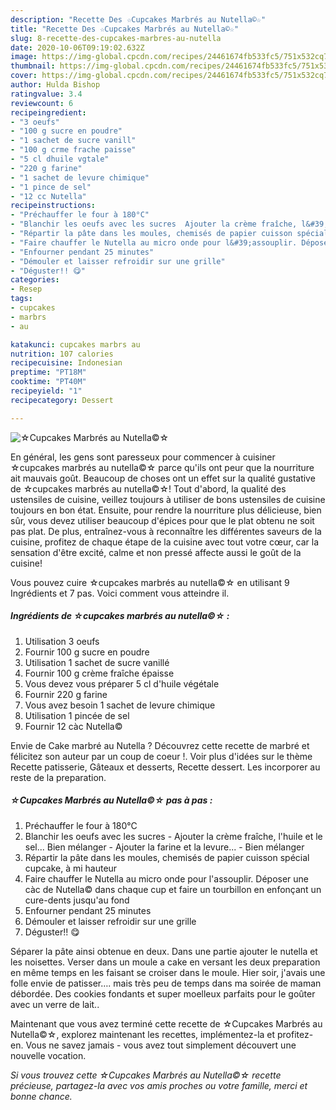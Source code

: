 ```yaml
---
description: "Recette Des ☆Cupcakes Marbrés au Nutella©☆"
title: "Recette Des ☆Cupcakes Marbrés au Nutella©☆"
slug: 8-recette-des-cupcakes-marbres-au-nutella
date: 2020-10-06T09:19:02.632Z
image: https://img-global.cpcdn.com/recipes/24461674fb533fc5/751x532cq70/☆cupcakes-marbres-au-nutella☆-photo-principale-de-la-recette.jpg
thumbnail: https://img-global.cpcdn.com/recipes/24461674fb533fc5/751x532cq70/☆cupcakes-marbres-au-nutella☆-photo-principale-de-la-recette.jpg
cover: https://img-global.cpcdn.com/recipes/24461674fb533fc5/751x532cq70/☆cupcakes-marbres-au-nutella☆-photo-principale-de-la-recette.jpg
author: Hulda Bishop
ratingvalue: 3.4
reviewcount: 6
recipeingredient:
- "3 oeufs"
- "100 g sucre en poudre"
- "1 sachet de sucre vanill"
- "100 g crme frache paisse"
- "5 cl dhuile vgtale"
- "220 g farine"
- "1 sachet de levure chimique"
- "1 pince de sel"
- "12 cc Nutella"
recipeinstructions:
- "Préchauffer le four à 180°C"
- "Blanchir les oeufs avec les sucres  Ajouter la crème fraîche, l&#39;huile et le sel... Bien mélanger  Ajouter la farine et la levure...  Bien mélanger"
- "Répartir la pâte dans les moules, chemisés de papier cuisson spécial cupcake, à mi hauteur"
- "Faire chauffer le Nutella au micro onde pour l&#39;assouplir. Déposer une càc de Nutella© dans chaque cup et faire un tourbillon en enfonçant un cure-dents jusqu&#39;au fond"
- "Enfourner pendant 25 minutes"
- "Démouler et laisser refroidir sur une grille"
- "Déguster!! 😋"
categories:
- Resep
tags:
- cupcakes
- marbrs
- au

katakunci: cupcakes marbrs au 
nutrition: 107 calories
recipecuisine: Indonesian
preptime: "PT18M"
cooktime: "PT40M"
recipeyield: "1"
recipecategory: Dessert

---
```



![☆Cupcakes Marbrés au Nutella©☆](https://img-global.cpcdn.com/recipes/24461674fb533fc5/751x532cq70/☆cupcakes-marbres-au-nutella☆-photo-principale-de-la-recette.jpg)

En général, les gens sont paresseux pour commencer à cuisiner ☆cupcakes marbrés au nutella©☆ parce qu'ils ont peur que la nourriture ait mauvais goût. Beaucoup de choses ont un effet sur la qualité gustative de ☆cupcakes marbrés au nutella©☆! Tout d'abord, la qualité des ustensiles de cuisine, veillez toujours à utiliser de bons ustensiles de cuisine toujours en bon état. Ensuite, pour rendre la nourriture plus délicieuse, bien sûr, vous devez utiliser beaucoup d'épices pour que le plat obtenu ne soit pas plat. De plus, entraînez-vous à reconnaître les différentes saveurs de la cuisine, profitez de chaque étape de la cuisine avec tout votre cœur, car la sensation d'être excité, calme et non pressé affecte aussi le goût de la cuisine!

<!--inarticleads1-->

Vous pouvez cuire ☆cupcakes marbrés au nutella©☆ en utilisant 9 Ingrédients et 7 pas. Voici comment vous atteindre il.

##### Ingrédients de ☆cupcakes marbrés au nutella©☆ :

1. Utilisation 3 oeufs
1. Fournir 100 g sucre en poudre
1. Utilisation 1 sachet de sucre vanillé
1. Fournir 100 g crème fraîche épaisse
1. Vous devez vous préparer 5 cl d&#39;huile végétale
1. Fournir 220 g farine
1. Vous avez besoin 1 sachet de levure chimique
1. Utilisation 1 pincée de sel
1. Fournir 12 càc Nutella©


Envie de Cake marbré au Nutella ? Découvrez cette recette de marbré et félicitez son auteur par un coup de coeur !. Voir plus d&#39;idées sur le thème Recette patisserie, Gâteaux et desserts, Recette dessert. Les incorporer au reste de la preparation. 

<!--inarticleads2-->

##### ☆Cupcakes Marbrés au Nutella©☆ pas à pas :

1. Préchauffer le four à 180°C
1. Blanchir les oeufs avec les sucres  - Ajouter la crème fraîche, l&#39;huile et le sel... Bien mélanger  - Ajouter la farine et la levure...  - Bien mélanger
1. Répartir la pâte dans les moules, chemisés de papier cuisson spécial cupcake, à mi hauteur
1. Faire chauffer le Nutella au micro onde pour l&#39;assouplir. Déposer une càc de Nutella© dans chaque cup et faire un tourbillon en enfonçant un cure-dents jusqu&#39;au fond
1. Enfourner pendant 25 minutes
1. Démouler et laisser refroidir sur une grille
1. Déguster!! 😋


Séparer la pâte ainsi obtenue en deux. Dans une partie ajouter le nutella et les noisettes. Verser dans un moule a cake en versant les deux preparation en même temps en les faisant se croiser dans le moule. Hier soir, j&#39;avais une folle envie de patisser…. mais très peu de temps dans ma soirée de maman débordée. Des cookies fondants et super moelleux parfaits pour le goûter avec un verre de lait.. 

<!--inarticleads1-->

<p>
Maintenant que vous avez terminé cette recette de ☆Cupcakes Marbrés au Nutella©☆, explorez maintenant les recettes, implémentez-la et profitez-en. Vous ne savez jamais - vous avez tout simplement découvert une nouvelle vocation.
</p>

<p>
<i>Si vous trouvez cette ☆Cupcakes Marbrés au Nutella©☆ recette précieuse, partagez-la avec vos amis proches ou votre famille, merci et bonne chance.</i>
</p>
